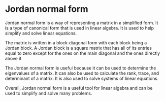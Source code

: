 # Jordan normal form

Jordan normal form is a way of representing a matrix in a simplified form. It is a type of canonical form that is used in linear algebra. It is used to help simplify and solve linear equations.

The matrix is written in a block-diagonal form with each block being a Jordan block. A Jordan block is a square matrix that has all of its entries equal to zero except for the ones on the main diagonal and the ones directly above it.

The Jordan normal form is useful because it can be used to determine the eigenvalues of a matrix. It can also be used to calculate the rank, trace, and determinant of a matrix. It is also used to solve systems of linear equations.

Overall, Jordan normal form is a useful tool for linear algebra and can be used to simplify and solve many problems.
